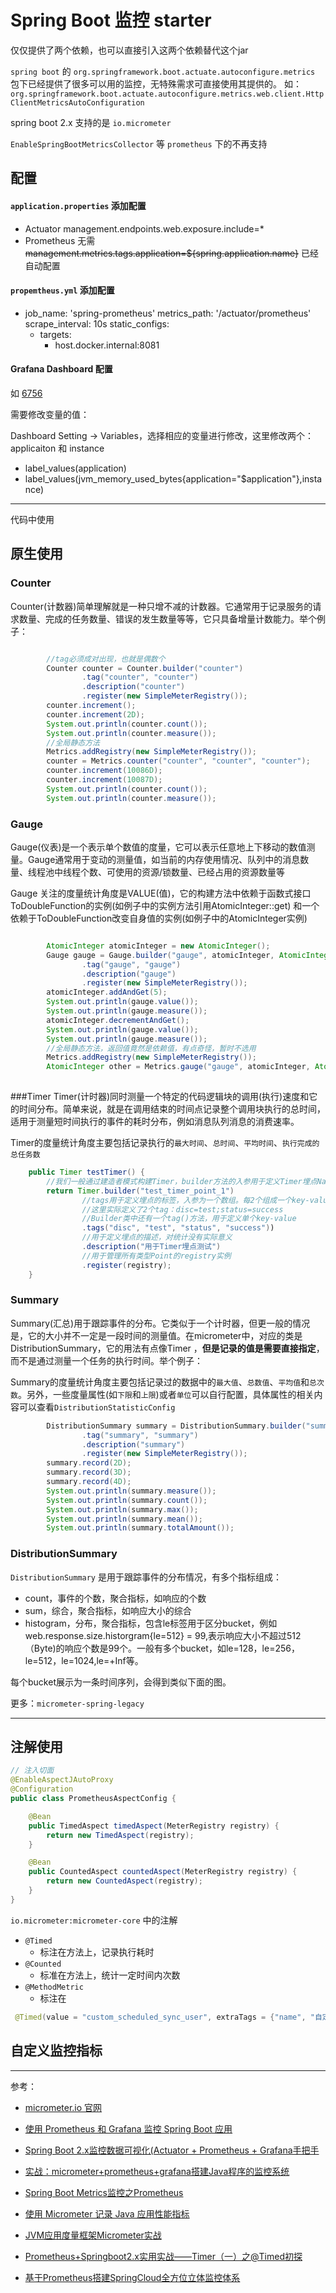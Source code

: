 # Spring Boot 监控 starter

仅仅提供了两个依赖，也可以直接引入这两个依赖替代这个jar

`spring boot` 的 `org.springframework.boot.actuate.autoconfigure.metrics` 包下已经提供了很多可以用的监控，无特殊需求可直接使用其提供的。
如：`org.springframework.boot.actuate.autoconfigure.metrics.web.client.HttpClientMetricsAutoConfiguration`

spring boot 2.x 支持的是 `io.micrometer` 

`EnableSpringBootMetricsCollector` 等 `prometheus` 下的不再支持

## 配置

#### `application.properties` 添加配置

- Actuator
management.endpoints.web.exposure.include=*
- Prometheus
无需 ~~management.metrics.tags.application=${spring.application.name}~~ 已经自动配置

#### `propemtheus.yml` 添加配置
- job_name: 'spring-prometheus'
  metrics_path: '/actuator/prometheus'
  scrape_interval: 10s
  static_configs:
    - targets:
      - host.docker.internal:8081
      
#### Grafana Dashboard 配置

如 [6756](https://grafana.com/grafana/dashboards/6756)

需要修改变量的值：

Dashboard Setting -> Variables，选择相应的变量进行修改，这里修改两个：applicaiton 和 instance

- label_values(application)
- label_values(jvm_memory_used_bytes{application="$application"},instance) 


---

代码中使用

## 原生使用

### Counter
Counter(计数器)简单理解就是一种只增不减的计数器。它通常用于记录服务的请求数量、完成的任务数量、错误的发生数量等等，它只具备增量计数能力。举个例子：
```java

        //tag必须成对出现，也就是偶数个
		Counter counter = Counter.builder("counter")
				.tag("counter", "counter")
				.description("counter")
				.register(new SimpleMeterRegistry());
		counter.increment();
		counter.increment(2D);
		System.out.println(counter.count());
		System.out.println(counter.measure());
		//全局静态方法
		Metrics.addRegistry(new SimpleMeterRegistry());
		counter = Metrics.counter("counter", "counter", "counter");
		counter.increment(10086D);
		counter.increment(10087D);
		System.out.println(counter.count());
		System.out.println(counter.measure());
```

### Gauge

Gauge(仪表)是一个表示单个数值的度量，它可以表示任意地上下移动的数值测量。Gauge通常用于变动的测量值，如当前的内存使用情况、队列中的消息数量、线程池中线程个数、可使用的资源/锁数量、已经占用的资源数量等

Gauge 关注的度量统计角度是VALUE(值)，它的构建方法中依赖于函数式接口ToDoubleFunction的实例(如例子中的实例方法引用AtomicInteger::get)
和一个依赖于ToDoubleFunction改变自身值的实例(如例子中的AtomicInteger实例)
```java

        AtomicInteger atomicInteger = new AtomicInteger();
		Gauge gauge = Gauge.builder("gauge", atomicInteger, AtomicInteger::get)
				.tag("gauge", "gauge")
				.description("gauge")
				.register(new SimpleMeterRegistry());
		atomicInteger.addAndGet(5);
		System.out.println(gauge.value());
		System.out.println(gauge.measure());
		atomicInteger.decrementAndGet();
		System.out.println(gauge.value());
		System.out.println(gauge.measure());
		//全局静态方法，返回值竟然是依赖值，有点奇怪，暂时不选用
		Metrics.addRegistry(new SimpleMeterRegistry());
		AtomicInteger other = Metrics.gauge("gauge", atomicInteger, AtomicInteger::get);
		
```
###Timer
Timer(计时器)同时测量一个特定的代码逻辑块的调用(执行)速度和它的时间分布。简单来说，就是在调用结束的时间点记录整个调用块执行的总时间，适用于测量短时间执行的事件的耗时分布，例如消息队列消息的消费速率。

Timer的度量统计角度主要包括记录执行的`最大时间`、`总时间`、`平均时间`、`执行完成的总任务数`

```java
    public Timer testTimer() {
    	//我们一般通过建造者模式构建Timer，builder方法的入参用于定义Timer埋点Name
        return Timer.builder("test_timer_point_1")
                //tags用于定义埋点的标签，入参为一个数组。每2个组成一个key-value对
                //这里实际定义了2个tag：disc=test;status=success
                //Builder类中还有一个tag()方法，用于定义单个key-value
                .tags("disc", "test", "status", "success"))
                //用于定义埋点的描述，对统计没有实际意义
                .description("用于Timer埋点测试")
                //用于管理所有类型Point的registry实例
                .register(registry);
    }


```

### Summary
Summary(汇总)用于跟踪事件的分布。它类似于一个计时器，但更一般的情况是，它的大小并不一定是一段时间的测量值。在micrometer中，对应的类是DistributionSummary，它的用法有点像Timer
，**但是记录的值是需要直接指定**，而不是通过测量一个任务的执行时间。举个例子：

Summary的度量统计角度主要包括记录过的数据中的`最大值`、`总数值`、`平均值`和`总次数`。另外，一些度量属性(如`下限`和`上限`)或者`单位`可以自行配置，具体属性的相关内容可以查看`DistributionStatisticConfig`

```java
        DistributionSummary summary = DistributionSummary.builder("summary")
				.tag("summary", "summary")
				.description("summary")
				.register(new SimpleMeterRegistry());
		summary.record(2D);
		summary.record(3D);
		summary.record(4D);
		System.out.println(summary.measure());
		System.out.println(summary.count());
		System.out.println(summary.max());
		System.out.println(summary.mean());
		System.out.println(summary.totalAmount());
```

### DistributionSummary
`DistributionSummary` 是用于跟踪事件的分布情况，有多个指标组成：

- count，事件的个数，聚合指标，如响应的个数
- sum，综合，聚合指标，如响应大小的综合
- histogram，分布，聚合指标，包含le标签用于区分bucket，例如web.response.size.historgram{le=512} = 99,表示响应大小不超过512（Byte)的响应个数是99个。一般有多个bucket，如le=128，le=256，le=512，le=1024,le=+Inf等。 

每个bucket展示为一条时间序列，会得到类似下面的图。

更多：`micrometer-spring-legacy`

---

## 注解使用


```java
// 注入切面
@EnableAspectJAutoProxy
@Configuration
public class PrometheusAspectConfig {

    @Bean
    public TimedAspect timedAspect(MeterRegistry registry) {
        return new TimedAspect(registry);
    }

    @Bean
    public CountedAspect countedAspect(MeterRegistry registry) {
        return new CountedAspect(registry);
    }
}
```

`io.micrometer:micrometer-core` 中的注解
- `@Timed`
    - 标注在方法上，记录执行耗时
- `@Counted`
    - 标准在方法上，统计一定时间内次数
- `@MethodMetric`
    - 标注在
```java
 @Timed(value = "custom_scheduled_sync_user", extraTags = {"name", "自定义同步用户信息任务"}, description = "自定义定时任务监控")
```

## 自定义监控指标



----

参考：

- [micrometer.io 官网](http://micrometer.io/docs/concepts#_the_timed_annotation)

- [使用 Prometheus 和 Grafana 监控 Spring Boot 应用](https://blog.csdn.net/u013360850/article/details/106159086)

- [Spring Boot 2.x监控数据可视化(Actuator + Prometheus + Grafana手把手](https://blog.csdn.net/xudc0521/article/details/89916714)

- [实战：micrometer+prometheus+grafana搭建Java程序的监控系统](https://blog.csdn.net/weixin_38569499/article/details/85344317)

- [Spring Boot Metrics监控之Prometheus](http://www.pianshen.com/article/6974270533/)

- [使用 Micrometer 记录 Java 应用性能指标](https://www.ibm.com/developerworks/cn/java/j-using-micrometer-to-record-java-metric/index.html)

- [JVM应用度量框架Micrometer实战](http://www.throwable.club/2018/11/17/jvm-micrometer-prometheus/#)

- [Prometheus+Springboot2.x实用实战——Timer（一）之@Timed初探](https://blog.csdn.net/weixin_42182797/article/details/102614969)

- [基于Prometheus搭建SpringCloud全方位立体监控体系](https://www.cnblogs.com/throwable/p/9346547.html)

